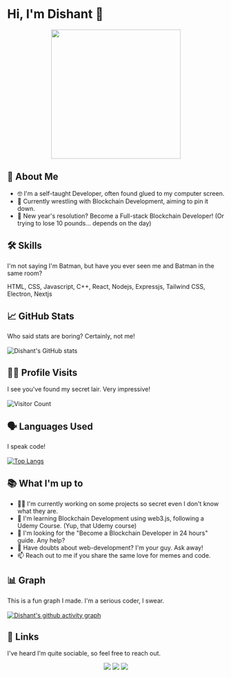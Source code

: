 # Hi, I'm Dishant 👋

<p align="center">
<img src="https://media1.giphy.com/media/v1.Y2lkPTc5MGI3NjExb3AxOTFpbDZuY2pmeGQxaTBlcGp3bWNrcWthOWl0ejl2dGJlcGI2ayZlcD12MV9pbnRlcm5hbF9naWZfYnlfaWQmY3Q9Zw/Vbtc9VG51NtzT1Qnv1/giphy.gif" width="300">
</p>

## 🚀 About Me
* 🤓 I'm a self-taught Developer, often found glued to my computer screen.  
* 🔗 Currently wrestling with Blockchain Development, aiming to pin it down. 
* 🎯 New year's resolution? Become a Full-stack Blockchain Developer! (Or trying to lose 10 pounds... depends on the day)

## 🛠 Skills
I'm not saying I'm Batman, but have you ever seen me and Batman in the same room?

HTML, CSS, Javascript, C++, React, Nodejs, Expressjs, Tailwind CSS, Electron, Nextjs

## 📈 GitHub Stats
Who said stats are boring? Certainly, not me!
</br></br>
![Dishant's GitHub stats](https://github-readme-stats.vercel.app/api?username=dishant0406&show_icons=true&theme=dark)

## 🕵️‍♀️ Profile Visits
I see you've found my secret lair. Very impressive!
</br></br>
![Visitor Count](https://profile-counter.glitch.me/%7Bdishant0406%7D/count.svg)

## 🗣️ Languages Used
I speak code!
</br></br>
[![Top Langs](https://github-readme-stats.vercel.app/api/top-langs/?username=dishant0406&langs_count=8)](https://github.com/anuraghazra/github-readme-stats)

## 📚 What I'm up to
* 👩‍💻 I'm currently working on some projects so secret even I don't know what they are.
* 🧠 I'm learning Blockchain Development using web3.js, following a Udemy Course. (Yup, that Udemy course)
* 🤔 I'm looking for the "Become a Blockchain Developer in 24 hours" guide. Any help?
* 💬 Have doubts about web-development? I'm your guy. Ask away!
* 📫 Reach out to me if you share the same love for memes and code.

## 📊 Graph
This is a fun graph I made. I'm a serious coder, I swear.
</br></br>
[![Dishant's github activity graph](https://github-readme-activity-graph.vercel.app/graph?username=dishant0406&theme=react)](https://dishantsharma.dev)

## 🔗 Links
I've heard I'm quite sociable, so feel free to reach out.
<p align="center">
<a href="https://www.linkedin.com/in/dishant0406/"><img src="https://img.shields.io/badge/linkedin-0A66C2?style=for-the-badge&logo=linkedin&logoColor=white"></a>
<a href="https://twitter.com/dishant0406"><img src="https://img.shields.io/badge/twitter-1DA1F2?style=for-the-badge&logo=twitter&logoColor=white"></a>
<a href="https://www.instagram.com/dishant0406/"><img src="https://img.shields.io/badge/-Instagram-blue?style=for-the-badge&logo=instagram&logoColor=pink"></a>
</p>

